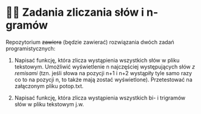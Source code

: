 
# 🧮🔢 Zadania zliczania słów i n-gramów 

Repozytorium ~~zawiera~~ (będzie zawierać) rozwiązania dwóch zadań programistycznych:

1. Napisać funkcję, która zlicza wystąpienia wszystkich słów w pliku tekstowym. Umożliwić wyświetlenie n najczęściej występujących słów _z remisami_ (tzn. jeśli słowa na pozycji n+1 i n+2 wystąpiły tyle samo razy co to na pozycji n, to także mają zostać wyświetlone). Przetestować na załączonym pliku potop.txt.

2. Napisać funkcję, która zlicza wystąpienia wszystkich bi- i trigramów słów w pliku tekstowym j.w.